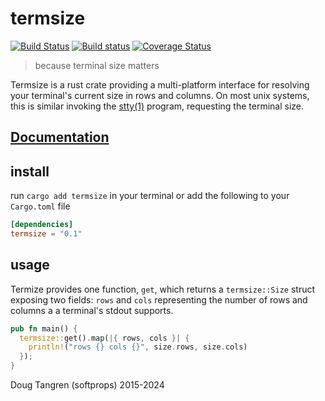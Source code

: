 # termsize

[![Build Status](https://travis-ci.org/softprops/termsize.svg)](https://travis-ci.org/softprops/termsize) [![Build status](https://ci.appveyor.com/api/projects/status/ilics7dppw0vl6gb?svg=true)](https://ci.appveyor.com/project/softprops/termsize) [![Coverage Status](https://coveralls.io/repos/softprops/termsize/badge.svg?branch=master&service=github)](https://coveralls.io/github/softprops/termsize?branch=master)

> because terminal size matters

Termsize is a rust crate providing a multi-platform interface for resolving
your terminal's current size in rows and columns. On most unix systems, this is similar invoking the [stty(1)](http://man7.org/linux/man-pages/man1/stty.1.html) program, requesting the terminal size.


## [Documentation](https://softprops.github.com/termsize)

## install

run `cargo add termsize` in your terminal or add the following to your `Cargo.toml` file

```toml
[dependencies]
termsize = "0.1"
```

## usage

Termize provides one function, `get`, which returns a `termsize::Size` struct
exposing two fields: `rows` and `cols` representing the number of rows and columns
a a terminal's stdout supports.

```rust
pub fn main() {
  termsize::get().map(|{ rows, cols }| {
    println!("rows {} cols {}", size.rows, size.cols)
  });
}
```

Doug Tangren (softprops) 2015-2024